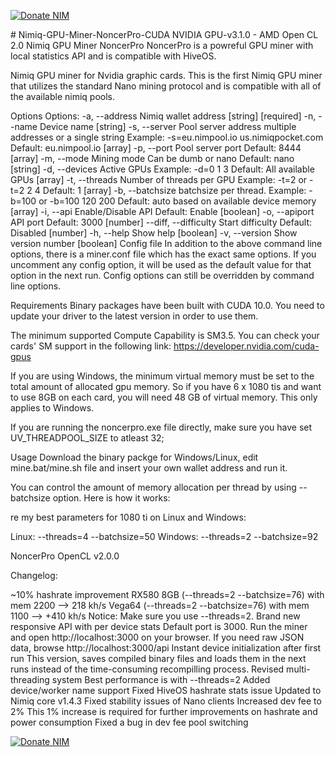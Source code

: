 <p><a href="https://safe.nimiq.com/#_request/NQ09715YQNGBC4NF77K9P9SPUCUQ8L59RGHE_" rel="nofollow"><img src="https://camo.githubusercontent.com/5c9509625acb1259331ddd03a23e3e53a18778ca/68747470733a2f2f7777772e6e696d69712e636f6d2f6163636570742d646f6e6174696f6e732f696d672f646f6e6174696f6e42746e496d672f676f6c642d736d616c6c2e737667" alt="Donate NIM" data-canonical-src="https://www.nimiq.com/accept-donations/img/donationBtnImg/gold-small.svg" style="max-width:100%;"></a></p>
# Nimiq-GPU-Miner-NoncerPro-CUDA NVIDIA GPU-v3.1.0 - AMD Open CL 2.0
Nimiq GPU Miner NoncerPro NoncerPro is a powreful GPU miner with local statistics API and is compatible with HiveOS.

Nimiq GPU miner for Nvidia graphic cards.
This is the first Nimiq GPU miner that utilizes the standard Nano mining protocol and is compatible with all of the available nimiq pools.

Options
  Options:
  -a, --address         Nimiq wallet address                 [string] [required]
  -n, --name            Device name                                     [string]
  -s, --server          Pool server address
                        multiple addresses or a single string
                        Example: -s=eu.nimpool.io us.nimiqpocket.com
                        Default: eu.nimpool.io                           [array]
  -p, --port            Pool server port
                        Default: 8444                                    [array]
  -m, --mode            Mining mode
                        Can be dumb or nano
                        Default: nano                                   [string]
  -d, --devices         Active GPUs
                        Example: -d=0 1 3
                        Default: All available GPUs                      [array]
  -t, --threads         Number of threads per GPU
                        Example: -t=2 or -t=2 2 4
                        Default: 1                                       [array]
  -b, --batchsize       batchsize per thread.
                        Example: -b=100 or -b=100 120 200
                        Default: auto based on available device memory   [array]
  -i, --api             Enable/Disable API
                        Default: Enable                                [boolean]
  -o, --apiport         API port
                        Default: 3000                                   [number]
  --diff, --difficulty  Start difficulty
                        Default: Disabled                               [number]
  -h, --help            Show help                                      [boolean]
  -v, --version         Show version number                            [boolean]
Config file
In addition to the above command line options, there is a miner.conf file which has the exact same options. If you uncomment any config option, it will be used as the default value for that option in the next run. Config options can still be overridden by command line options.

Requirements
Binary packages have been built with CUDA 10.0. You need to update your driver to the latest version in order to use them.

The minimum supported Compute Capability is SM3.5. You can check your cards' SM support in the following link: https://developer.nvidia.com/cuda-gpus

If you are using Windows, the minimum virtual memory must be set to the total amount of allocated gpu memory. So if you have 6 x 1080 tis and want to use 8GB on each card, you will need 48 GB of virtual memory. This only applies to Windows.

If you are running the noncerpro.exe file directly, make sure you have set UV_THREADPOOL_SIZE to atleast 32;

Usage
Download the binary packge for Windows/Linux, edit mine.bat/mine.sh file and insert your own wallet address and run it.

You can control the amount of memory allocation per thread by using --batchsize option. Here is how it works:

re my best parameters for 1080 ti on Linux and Windows:

Linux: --threads=4 --batchsize=50
Windows: --threads=2 --batchsize=92

NoncerPro OpenCL v2.0.0

Changelog:

~10% hashrate improvement
RX580 8GB (--threads=2 --batchsize=76) with mem 2200 --> 218 kh/s
Vega64 (--threads=2 --batchsize=76) with mem 1100 --> +410 kh/s
Notice: Make sure you use --threads=2.
Brand new responsive API with per device stats
Default port is 3000. Run the miner and open http://localhost:3000 on your browser.
If you need raw JSON data, browse http://localhost:3000/api
Instant device initialization after first run
This version, saves compiled binary files and loads them in the next runs instead of the time-consuming recompilling process.
Revised multi-threading system
Best performance is with --threads=2
Added device/worker name support
Fixed HiveOS hashrate stats issue
Updated to Nimiq core v1.4.3
Fixed stability issues of Nano clients
Increased dev fee to 2%
This 1% increase is required for further improvements on hashrate and power consumption
Fixed a bug in dev fee pool switching

<p><a href="https://safe.nimiq.com/#_request/NQ09715YQNGBC4NF77K9P9SPUCUQ8L59RGHE_" rel="nofollow"><img src="https://camo.githubusercontent.com/5c9509625acb1259331ddd03a23e3e53a18778ca/68747470733a2f2f7777772e6e696d69712e636f6d2f6163636570742d646f6e6174696f6e732f696d672f646f6e6174696f6e42746e496d672f676f6c642d736d616c6c2e737667" alt="Donate NIM" data-canonical-src="https://www.nimiq.com/accept-donations/img/donationBtnImg/gold-small.svg" style="max-width:100%;"></a></p>
